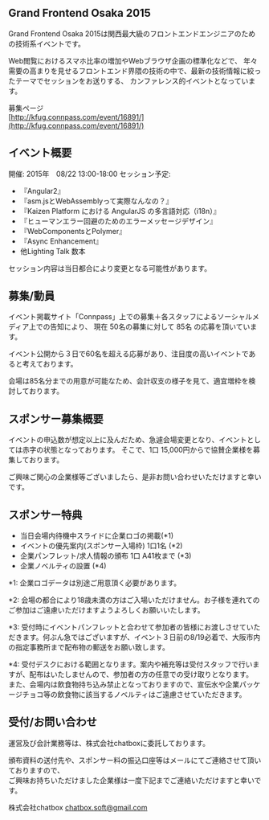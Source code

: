 ## Grand Frontend Osaka 2015

Grand Frontend Osaka 2015は関西最大級のフロントエンドエンジニアのための技術系イベントです。

Web閲覧におけるスマホ比率の増加やWebブラウザ企画の標準化などで、
年々需要の高まりを見せるフロントエンド界隈の技術の中で、最新の技術情報に絞ったテーマでセッションをお送りする、
カンファレンス的イベントとなっています。

募集ページ  
[http://kfug.connpass.com/event/16891/](http://kfug.connpass.com/event/16891/) 

## イベント概要

開催: 2015年　08/22 13:00-18:00
セッション予定:

- 『Angular2』
- 『asm.jsとWebAssemblyって実際なんなの？』
- 『Kaizen Platform における AngularJS の多言語対応（i18n）』
- 『ヒューマンエラー回避のためのエラーメッセージデザイン』
- 『WebComponentsとPolymer』
- 『Async Enhancement』
- 他Lighting Talk 数本

セッション内容は当日都合により変更となる可能性があります。

## 募集/動員

イベント掲載サイト「Connpass」上での募集＋各スタッフによるソーシャルメディア上での告知により、
現在 50名の募集に対して 85名 の応募を頂いています。

イベント公開から３日で60名を超える応募があり、注目度の高いイベントであると考えております。

会場は85名分までの用意が可能なため、会計収支の様子を見て、適宜増枠を検討しております。

## スポンサー募集概要

イベントの申込数が想定以上に及んだため、急遽会場変更となり、イベントとしては赤字の状態となっております。
そこで、1口 15,000円からで協賛企業様を募集しております。

ご興味ご関心の企業様等ございましたら、是非お問い合わせいただけますと幸いです。

## スポンサー特典

- 当日会場内待機中スライドに企業ロゴの掲載(*1)
- イベントの優先案内(スポンサー入場枠) 1口1名 (*2)
- 企業パンフレット/求人情報の頒布 1口 A41枚まで (*3)
- 企業ノベルティの設置 (*4)

*1: 企業ロゴデータは別途ご用意頂く必要があります。

*2: 会場の都合により18歳未満の方はご入場いただけません。お子様を連れてのご参加はご遠慮いただけますようよろしくお願いいたします。

*3: 受付時にイベントパンフレットと合わせて参加者の皆様にお渡しさせていただきます。何ぶん急ではございますが、イベント３日前の8/19必着で、大阪市内の指定事務所まで配布物の郵送をお願い致します。

*4: 受付デスクにおける範囲となります。案内や補充等は受付スタッフで行いますが、配布はいたしませんので、参加者の方の任意での受け取りとなります。
    また、会場内は飲食物持ち込み禁止となっておりますので、宣伝水や企業パッケージチョコ等の飲食物に該当するノベルティはご遠慮させていただきます。

## 受付/お問い合わせ

運営及び会計業務等は、株式会社chatboxに委託しております。

頒布資料の送付先や、スポンサー料の振込口座等はメールにてご連絡させて頂いておりますので、  
ご興味お持ちいただけました企業様は一度下記までご連絡いただけますと幸いです。

株式会社chatbox chatbox.soft@gmail.com 











